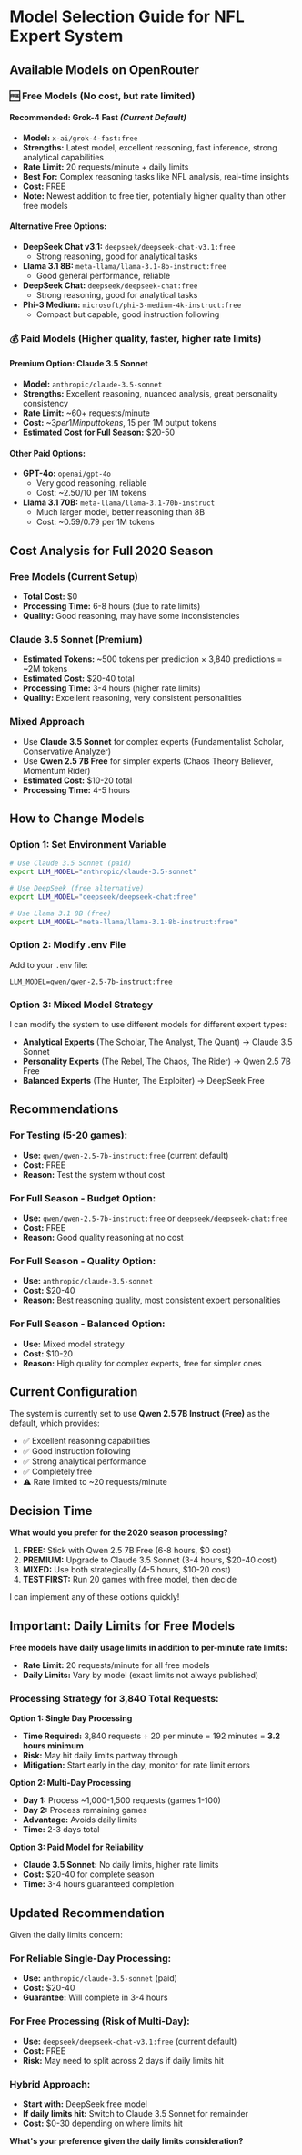 # Model Selection Guide for NFL Expert System

## Available Models on OpenRouter

### 🆓 **Free Models** (No cost, but rate limited)

#### **Recommended: Grok-4 Fast** *(Current Default)*
- **Model:** `x-ai/grok-4-fast:free`
- **Strengths:** Latest model, excellent reasoning, fast inference, strong analytical capabilities
- **Rate Limit:** 20 requests/minute + daily limits
- **Best For:** Complex reasoning tasks like NFL analysis, real-time insights
- **Cost:** FREE
- **Note:** Newest addition to free tier, potentially higher quality than other free models

#### **Alternative Free Options:**
- **DeepSeek Chat v3.1:** `deepseek/deepseek-chat-v3.1:free`
  - Strong reasoning, good for analytical tasks
- **Llama 3.1 8B:** `meta-llama/llama-3.1-8b-instruct:free`
  - Good general performance, reliable
- **DeepSeek Chat:** `deepseek/deepseek-chat:free`
  - Strong reasoning, good for analytical tasks
- **Phi-3 Medium:** `microsoft/phi-3-medium-4k-instruct:free`
  - Compact but capable, good instruction following

### 💰 **Paid Models** (Higher quality, faster, higher rate limits)

#### **Premium Option: Claude 3.5 Sonnet**
- **Model:** `anthropic/claude-3.5-sonnet`
- **Strengths:** Excellent reasoning, nuanced analysis, great personality consistency
- **Rate Limit:** ~60+ requests/minute
- **Cost:** ~$3 per 1M input tokens, ~$15 per 1M output tokens
- **Estimated Cost for Full Season:** $20-50

#### **Other Paid Options:**
- **GPT-4o:** `openai/gpt-4o`
  - Very good reasoning, reliable
  - Cost: ~$2.50/$10 per 1M tokens
- **Llama 3.1 70B:** `meta-llama/llama-3.1-70b-instruct`
  - Much larger model, better reasoning than 8B
  - Cost: ~$0.59/$0.79 per 1M tokens

## Cost Analysis for Full 2020 Season

### **Free Models (Current Setup)**
- **Total Cost:** $0
- **Processing Time:** 6-8 hours (due to rate limits)
- **Quality:** Good reasoning, may have some inconsistencies

### **Claude 3.5 Sonnet (Premium)**
- **Estimated Tokens:** ~500 tokens per prediction × 3,840 predictions = ~2M tokens
- **Estimated Cost:** $20-40 total
- **Processing Time:** 3-4 hours (higher rate limits)
- **Quality:** Excellent reasoning, very consistent personalities

### **Mixed Approach**
- Use **Claude 3.5 Sonnet** for complex experts (Fundamentalist Scholar, Conservative Analyzer)
- Use **Qwen 2.5 7B Free** for simpler experts (Chaos Theory Believer, Momentum Rider)
- **Estimated Cost:** $10-20 total
- **Processing Time:** 4-5 hours

## How to Change Models

### **Option 1: Set Environment Variable**
```bash
# Use Claude 3.5 Sonnet (paid)
export LLM_MODEL="anthropic/claude-3.5-sonnet"

# Use DeepSeek (free alternative)
export LLM_MODEL="deepseek/deepseek-chat:free"

# Use Llama 3.1 8B (free)
export LLM_MODEL="meta-llama/llama-3.1-8b-instruct:free"
```

### **Option 2: Modify .env File**
Add to your `.env` file:
```
LLM_MODEL=qwen/qwen-2.5-7b-instruct:free
```

### **Option 3: Mixed Model Strategy**
I can modify the system to use different models for different expert types:
- **Analytical Experts** (The Scholar, The Analyst, The Quant) → Claude 3.5 Sonnet
- **Personality Experts** (The Rebel, The Chaos, The Rider) → Qwen 2.5 7B Free
- **Balanced Experts** (The Hunter, The Exploiter) → DeepSeek Free

## Recommendations

### **For Testing (5-20 games):**
- **Use:** `qwen/qwen-2.5-7b-instruct:free` (current default)
- **Cost:** FREE
- **Reason:** Test the system without cost

### **For Full Season - Budget Option:**
- **Use:** `qwen/qwen-2.5-7b-instruct:free` or `deepseek/deepseek-chat:free`
- **Cost:** FREE
- **Reason:** Good quality reasoning at no cost

### **For Full Season - Quality Option:**
- **Use:** `anthropic/claude-3.5-sonnet`
- **Cost:** $20-40
- **Reason:** Best reasoning quality, most consistent expert personalities

### **For Full Season - Balanced Option:**
- **Use:** Mixed model strategy
- **Cost:** $10-20
- **Reason:** High quality for complex experts, free for simpler ones

## Current Configuration

The system is currently set to use **Qwen 2.5 7B Instruct (Free)** as the default, which provides:
- ✅ Excellent reasoning capabilities
- ✅ Good instruction following
- ✅ Strong analytical performance
- ✅ Completely free
- ⚠️ Rate limited to ~20 requests/minute

## Decision Time

**What would you prefer for the 2020 season processing?**

1. **FREE:** Stick with Qwen 2.5 7B Free (6-8 hours, $0 cost)
2. **PREMIUM:** Upgrade to Claude 3.5 Sonnet (3-4 hours, $20-40 cost)
3. **MIXED:** Use both strategically (4-5 hours, $10-20 cost)
4. **TEST FIRST:** Run 20 games with free model, then decide

I can implement any of these options quickly!

## Important: Daily Limits for Free Models

**Free models have daily usage limits in addition to per-minute rate limits:**
- **Rate Limit:** 20 requests/minute for all free models
- **Daily Limits:** Vary by model (exact limits not always published)

### **Processing Strategy for 3,840 Total Requests:**

**Option 1: Single Day Processing**
- **Time Required:** 3,840 requests ÷ 20 per minute = 192 minutes = **3.2 hours minimum**
- **Risk:** May hit daily limits partway through
- **Mitigation:** Start early in the day, monitor for rate limit errors

**Option 2: Multi-Day Processing**
- **Day 1:** Process ~1,000-1,500 requests (games 1-100)
- **Day 2:** Process remaining games
- **Advantage:** Avoids daily limits
- **Time:** 2-3 days total

**Option 3: Paid Model for Reliability**
- **Claude 3.5 Sonnet:** No daily limits, higher rate limits
- **Cost:** $20-40 for complete season
- **Time:** 3-4 hours guaranteed completion

## Updated Recommendation

Given the daily limits concern:

### **For Reliable Single-Day Processing:**
- **Use:** `anthropic/claude-3.5-sonnet` (paid)
- **Cost:** $20-40
- **Guarantee:** Will complete in 3-4 hours

### **For Free Processing (Risk of Multi-Day):**
- **Use:** `deepseek/deepseek-chat-v3.1:free` (current default)
- **Cost:** FREE
- **Risk:** May need to split across 2 days if daily limits hit

### **Hybrid Approach:**
- **Start with:** DeepSeek free model
- **If daily limits hit:** Switch to Claude 3.5 Sonnet for remainder
- **Cost:** $0-30 depending on where limits hit

**What's your preference given the daily limits consideration?**
